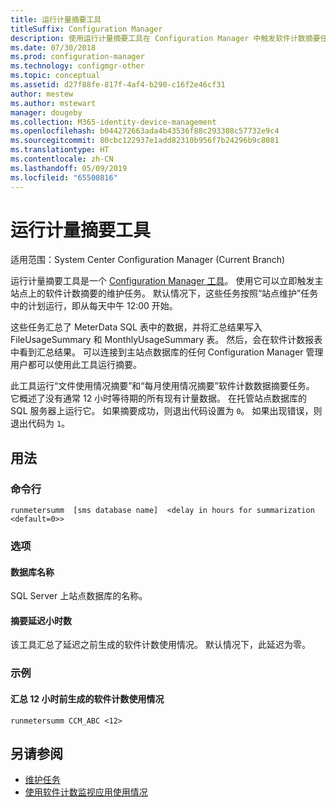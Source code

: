 ```yaml
---
title: 运行计量摘要工具
titleSuffix: Configuration Manager
description: 使用运行计量摘要工具在 Configuration Manager 中触发软件计数摘要任务。
ms.date: 07/30/2018
ms.prod: configuration-manager
ms.technology: configmgr-other
ms.topic: conceptual
ms.assetid: d27f88fe-817f-4af4-b290-c16f2e46cf31
author: mestew
ms.author: mstewart
manager: dougeby
ms.collection: M365-identity-device-management
ms.openlocfilehash: b044272663ada4b43536f88c293308c57732e9c4
ms.sourcegitcommit: 80cbc122937e1add82310b956f7b24296b9c8081
ms.translationtype: HT
ms.contentlocale: zh-CN
ms.lasthandoff: 05/09/2019
ms.locfileid: "65500816"
---
```

# <a name="run-meter-summarization-tool"></a>运行计量摘要工具

适用范围：System Center Configuration Manager (Current Branch)

运行计量摘要工具是一个 [Configuration Manager 工具](/sccm/core/support/tools)。 使用它可以立即触发主站点上的软件计数摘要的维护任务。 默认情况下，这些任务按照“站点维护”任务中的计划运行，即从每天中午 12:00 开始。 

这些任务汇总了 MeterData SQL 表中的数据，并将汇总结果写入 FileUsageSummary 和 MonthlyUsageSummary 表。 然后，会在软件计数报表中看到汇总结果。 可以连接到主站点数据库的任何 Configuration Manager 管理用户都可以使用此工具运行摘要。 

此工具运行“文件使用情况摘要”和“每月使用情况摘要”软件计数数据摘要任务。 它概述了没有通常 12 小时等待期的所有现有计量数据。 在托管站点数据库的 SQL 服务器上运行它。 如果摘要成功，则退出代码设置为 `0`。 如果出现错误，则退出代码为 `1`。



## <a name="usage"></a>用法

### <a name="command-line"></a>命令行

`runmetersumm  [sms database name]  <delay in hours for summarization <default=0>>`


### <a name="options"></a>选项

#### <a name="database-name"></a>数据库名称
SQL Server 上站点数据库的名称。

#### <a name="delay-in-hours-for-summarization"></a>摘要延迟小时数
该工具汇总了延迟之前生成的软件计数使用情况。 默认情况下，此延迟为零。


### <a name="example"></a>示例

#### <a name="summarize-the-software-metering-usage-generated-12-hours-ago"></a>汇总 12 小时前生成的软件计数使用情况

`runmetersumm CCM_ABC <12>`



## <a name="see-also"></a>另请参阅

- [维护任务](/sccm/core/servers/manage/maintenance-tasks)
- [使用软件计数监视应用使用情况](/sccm/apps/deploy-use/monitor-app-usage-with-software-metering)
